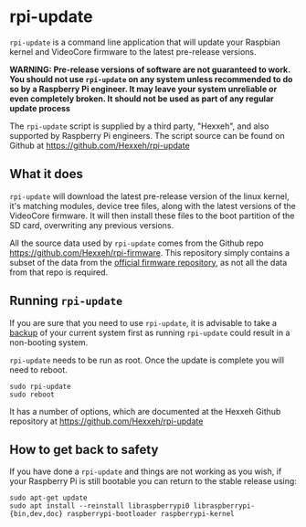# rpi-update

`rpi-update` is a command line application that will update your Raspbian kernel and VideoCore firmware to the latest pre-release versions.

**WARNING: Pre-release versions of software are not guaranteed to work. You should not use `rpi-update` on any system unless recommended to do so by a Raspberry Pi engineer. It may leave your system unreliable or even completely broken. It should not be used as part of any regular update process**

The `rpi-update` script is supplied by a third party, "Hexxeh", and also supported by Raspberry Pi engineers. The script source can be found on Github at https://github.com/Hexxeh/rpi-update

## What it does

`rpi-update` will download the latest pre-release version of the linux kernel, it's matching modules, device tree files, along with the latest versions of the VideoCore firmware. It will then install these files to the boot partition of the SD card, overwriting any previous versions. 

All the source data used by `rpi-update` comes from the Github repo https://github.com/Hexxeh/rpi-firmware. This repository simply  contains a subset of the data from the [official firmware repository](https://github.com/raspberrypi/firmware), as not all the data from that repo is required. 

## Running `rpi-update`

If you are sure that you need to use `rpi-update`, it is advisable to take a [backup](../../linux/filesystem/backup.md) of your current system first as running `rpi-update` could result in a non-booting system.

`rpi-update` needs to be run as root. Once the update is complete you will need to reboot.

```
sudo rpi-update
sudo reboot
```

It has a number of options, which are documented at the Hexxeh Github repository at https://github.com/Hexxeh/rpi-update

## How to get back to safety

If you have done a `rpi-update` and things are not working as you wish, if your Raspberry Pi is still bootable you can return to the stable release using:

```
sudo apt-get update
sudo apt install --reinstall libraspberrypi0 libraspberrypi-{bin,dev,doc} raspberrypi-bootloader raspberrypi-kernel
```




